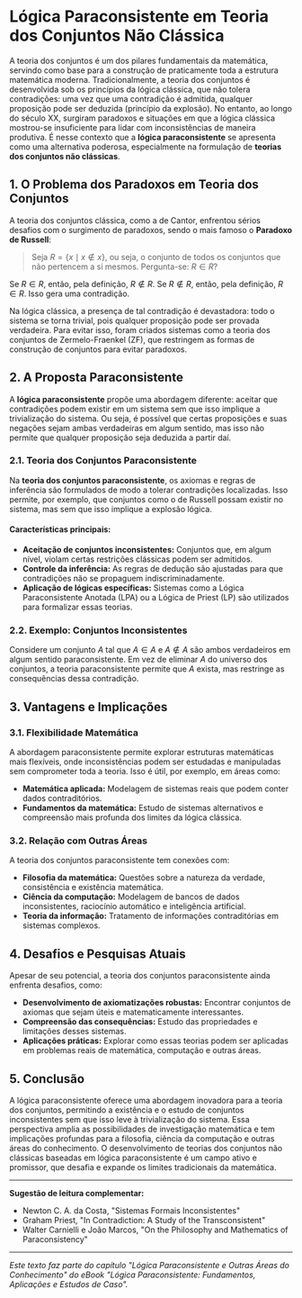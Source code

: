 # Lógica Paraconsistente em Teoria dos Conjuntos Não Clássica

A teoria dos conjuntos é um dos pilares fundamentais da matemática, servindo como base para a construção de praticamente toda a estrutura matemática moderna. Tradicionalmente, a teoria dos conjuntos é desenvolvida sob os princípios da lógica clássica, que não tolera contradições: uma vez que uma contradição é admitida, qualquer proposição pode ser deduzida (princípio da explosão). No entanto, ao longo do século XX, surgiram paradoxos e situações em que a lógica clássica mostrou-se insuficiente para lidar com inconsistências de maneira produtiva. É nesse contexto que a **lógica paraconsistente** se apresenta como uma alternativa poderosa, especialmente na formulação de **teorias dos conjuntos não clássicas**.

## 1. O Problema dos Paradoxos em Teoria dos Conjuntos

A teoria dos conjuntos clássica, como a de Cantor, enfrentou sérios desafios com o surgimento de paradoxos, sendo o mais famoso o **Paradoxo de Russell**:

> Seja $R = \{x \mid x \notin x\}$, ou seja, o conjunto de todos os conjuntos que não pertencem a si mesmos. Pergunta-se: $R \in R$?

Se $R \in R$, então, pela definição, $R \notin R$. Se $R \notin R$, então, pela definição, $R \in R$. Isso gera uma contradição.

Na lógica clássica, a presença de tal contradição é devastadora: todo o sistema se torna trivial, pois qualquer proposição pode ser provada verdadeira. Para evitar isso, foram criados sistemas como a teoria dos conjuntos de Zermelo-Fraenkel (ZF), que restringem as formas de construção de conjuntos para evitar paradoxos.

## 2. A Proposta Paraconsistente

A **lógica paraconsistente** propõe uma abordagem diferente: aceitar que contradições podem existir em um sistema sem que isso implique a trivialização do sistema. Ou seja, é possível que certas proposições e suas negações sejam ambas verdadeiras em algum sentido, mas isso não permite que qualquer proposição seja deduzida a partir daí.

### 2.1. Teoria dos Conjuntos Paraconsistente

Na **teoria dos conjuntos paraconsistente**, os axiomas e regras de inferência são formulados de modo a tolerar contradições localizadas. Isso permite, por exemplo, que conjuntos como o de Russell possam existir no sistema, mas sem que isso implique a explosão lógica.

#### Características principais:

- **Aceitação de conjuntos inconsistentes:** Conjuntos que, em algum nível, violam certas restrições clássicas podem ser admitidos.
- **Controle da inferência:** As regras de dedução são ajustadas para que contradições não se propaguem indiscriminadamente.
- **Aplicação de lógicas específicas:** Sistemas como a Lógica Paraconsistente Anotada (LPA) ou a Lógica de Priest (LP) são utilizados para formalizar essas teorias.

### 2.2. Exemplo: Conjuntos Inconsistentes

Considere um conjunto $A$ tal que $A \in A$ e $A \notin A$ são ambos verdadeiros em algum sentido paraconsistente. Em vez de eliminar $A$ do universo dos conjuntos, a teoria paraconsistente permite que $A$ exista, mas restringe as consequências dessa contradição.

## 3. Vantagens e Implicações

### 3.1. Flexibilidade Matemática

A abordagem paraconsistente permite explorar estruturas matemáticas mais flexíveis, onde inconsistências podem ser estudadas e manipuladas sem comprometer toda a teoria. Isso é útil, por exemplo, em áreas como:

- **Matemática aplicada:** Modelagem de sistemas reais que podem conter dados contraditórios.
- **Fundamentos da matemática:** Estudo de sistemas alternativos e compreensão mais profunda dos limites da lógica clássica.

### 3.2. Relação com Outras Áreas

A teoria dos conjuntos paraconsistente tem conexões com:

- **Filosofia da matemática:** Questões sobre a natureza da verdade, consistência e existência matemática.
- **Ciência da computação:** Modelagem de bancos de dados inconsistentes, raciocínio automático e inteligência artificial.
- **Teoria da informação:** Tratamento de informações contraditórias em sistemas complexos.

## 4. Desafios e Pesquisas Atuais

Apesar de seu potencial, a teoria dos conjuntos paraconsistente ainda enfrenta desafios, como:

- **Desenvolvimento de axiomatizações robustas:** Encontrar conjuntos de axiomas que sejam úteis e matematicamente interessantes.
- **Compreensão das consequências:** Estudo das propriedades e limitações desses sistemas.
- **Aplicações práticas:** Explorar como essas teorias podem ser aplicadas em problemas reais de matemática, computação e outras áreas.

## 5. Conclusão

A lógica paraconsistente oferece uma abordagem inovadora para a teoria dos conjuntos, permitindo a existência e o estudo de conjuntos inconsistentes sem que isso leve à trivialização do sistema. Essa perspectiva amplia as possibilidades de investigação matemática e tem implicações profundas para a filosofia, ciência da computação e outras áreas do conhecimento. O desenvolvimento de teorias dos conjuntos não clássicas baseadas em lógica paraconsistente é um campo ativo e promissor, que desafia e expande os limites tradicionais da matemática.

---

**Sugestão de leitura complementar:**

- Newton C. A. da Costa, "Sistemas Formais Inconsistentes"
- Graham Priest, "In Contradiction: A Study of the Transconsistent"
- Walter Carnielli e João Marcos, "On the Philosophy and Mathematics of Paraconsistency"

---

*Este texto faz parte do capítulo "Lógica Paraconsistente e Outras Áreas do Conhecimento" do eBook "Lógica Paraconsistente: Fundamentos, Aplicações e Estudos de Caso".*